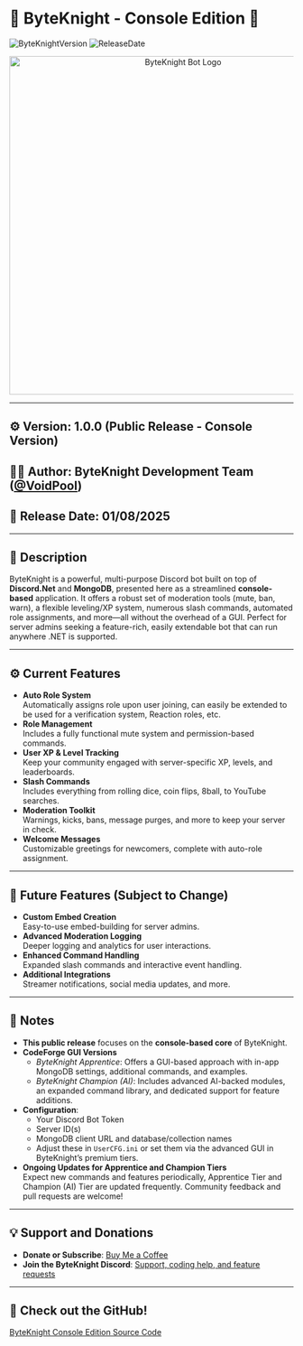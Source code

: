 # 🤖 ByteKnight - Console Edition 🤖

![ByteKnightVersion](https://img.shields.io/badge/version-1.0.0-brightgreen)
![ReleaseDate](https://img.shields.io/badge/Release-01%2F08%2F2025-blue)
<div align="center">
    <img src="https://i.imgur.com/8wqpy2e.png" alt="ByteKnight Bot Logo" width="600"/>
</div>

---

## ⚙️ **Version**: 1.0.0 (Public Release - Console Version)  
## 👨‍💻 **Author**: ByteKnight Development Team ([@VoidPool](https://github.com/V0idpool))  

## 📅 **Release Date**: 01/08/2025  

---

## 📖 **Description**  
ByteKnight is a powerful, multi-purpose Discord bot built on top of **Discord.Net** and **MongoDB**, presented here as a streamlined **console-based** application. It offers a robust set of moderation tools (mute, ban, warn), a flexible leveling/XP system, numerous slash commands, automated role assignments, and more—all without the overhead of a GUI. Perfect for server admins seeking a feature-rich, easily extendable bot that can run anywhere .NET is supported.

---

## ⚙️ **Current Features**

- **Auto Role System**  
  Automatically assigns role upon user joining, can easily be extended to be used for a verification system, Reaction roles, etc.
- **Role Management**  
  Includes a fully functional mute system and permission-based commands.
- **User XP & Level Tracking**  
  Keep your community engaged with server-specific XP, levels, and leaderboards.
- **Slash Commands**  
  Includes everything from rolling dice, coin flips, 8ball, to YouTube searches.
- **Moderation Toolkit**  
  Warnings, kicks, bans, message purges, and more to keep your server in check.
- **Welcome Messages**  
  Customizable greetings for newcomers, complete with auto-role assignment.

---

## 🔮 **Future Features (Subject to Change)**

- **Custom Embed Creation**  
  Easy-to-use embed-building for server admins.
- **Advanced Moderation Logging**  
  Deeper logging and analytics for user interactions.
- **Enhanced Command Handling**  
  Expanded slash commands and interactive event handling.
- **Additional Integrations**  
  Streamer notifications, social media updates, and more.

---

## 📌 **Notes**  

- **This public release** focuses on the **console-based core** of ByteKnight.
- **CodeForge GUI Versions**  
  - *ByteKnight Apprentice*: Offers a GUI-based approach with in-app MongoDB settings, additional commands, and examples.  
  - *ByteKnight Champion (AI)*: Includes advanced AI-backed modules, an expanded command library, and dedicated support for feature additions.  
- **Configuration**:
  - Your Discord Bot Token  
  - Server ID(s)  
  - MongoDB client URL and database/collection names  
  - Adjust these in `UserCFG.ini` or set them via the advanced GUI in ByteKnight’s premium tiers.
- **Ongoing Updates for Apprentice and Champion Tiers**  
  Expect new commands and features periodically, Apprentice Tier and Champion (AI) Tier are updated frequently. Community feedback and pull requests are welcome!

---

## 💡 **Support and Donations**  
- **Donate or Subscribe**: [Buy Me a Coffee](https://buymeacoffee.com/byteknight)  
- **Join the ByteKnight Discord**: [Support, coding help, and feature requests](https://discord.gg/trm9qEzcuw)

---

## 📂 **Check out the GitHub!**  
[ByteKnight Console Edition Source Code](https://github.com/V0idpool/ByteKnightConsoleBot)
